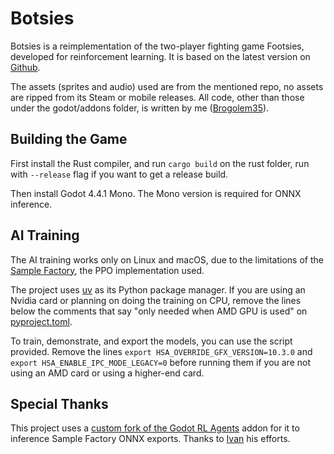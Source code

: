 # Botsies

Botsies is a reimplementation of the two-player fighting game Footsies, developed for reinforcement learning. It is based on the latest version on [Github](https://github.com/hifight/Footsies).

The assets (sprites and audio) used are from the mentioned repo, no assets are ripped from its Steam or mobile releases. All code, other than those under the godot/addons folder, is written by me ([Brogolem35](https://github.com/Brogolem35)).

## Building the Game

First install the Rust compiler, and run `cargo build` on the rust folder, run with `--release` flag if you want to get a release build.

Then install Godot 4.4.1 Mono. The Mono version is required for ONNX inference.

## AI Training

The AI training works only on Linux and macOS, due to the limitations of the [Sample Factory](https://github.com/alex-petrenko/sample-factory), the PPO implementation used.

The project uses [uv](https://github.com/astral-sh/uv) as its Python package manager. If you are using an Nvidia card or planning on doing the training on CPU, remove the lines below the comments that say "only needed when AMD GPU is used" on [pyproject.toml](pyproject.toml).

To train, demonstrate, and export the models, you can use the script provided. Remove the lines `export HSA_OVERRIDE_GFX_VERSION=10.3.0` and `export HSA_ENABLE_IPC_MODE_LEGACY=0` before running them if you are not using an AMD card or using a higher-end card.

## Special Thanks

This project uses a [custom fork of the Godot RL Agents](https://github.com/Ivan-267/godot_rl_agents_plugin/tree/SFOnnxInference) addon for it to inference Sample Factory ONNX exports. Thanks to [Ivan](https://github.com/Ivan-267) his efforts.
